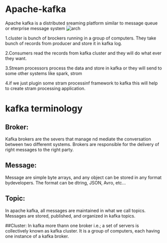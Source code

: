 # Apache-kafka
Apache kafka is a distributed sreaming platform similar to message queue or eterprise message system
![arch](https://user-images.githubusercontent.com/38941778/96096280-499d0f80-0eed-11eb-9aa3-104c97660d58.JPG)

1.cluster is bunch of brockers running in a group of computers. They take bunch of records from producer and store it in kafka log.

2.Consumers read the records from kafka cluster and they will do what ever they want. 

3.Stream processors process the data and store in kafka or they will send to some other systems like spark, strom

4.if we just plugin some stram processinf framework to kafka this will help to create stram processing application.

# kafka terminology
## Broker: 
Kafka brokers are the severs that manage nd mediate the conversation between two differemt systems. Brokers are responsible for the delivery of right messages to the right party.

## Message:
Message are simple byte arrays, and any object can be stored in any format bydevelopers. The format can be dtring, JSON, Avro, etc...

## Topic:
In apache kafka, all messages are maintained in what we call topics. Messages are stored, published, and organized in kafka topics.

##Cluster:
In kafka more thann one broker i.e.; a set of servers is collectively known as kafka cluster. It is a group of computers, each having one instance of a kafka broker.

